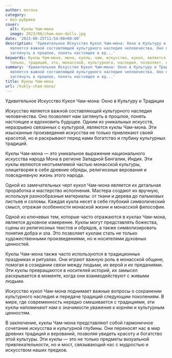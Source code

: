 ```yaml
---
author: morava
category:
- без-рубрики
cover:
  alt: Куклы Чам-мона
  image: 2023/08/cham-mon-dolls.jpg
date: '2023-08-25T11:54:08+00:00'
description: 'Удивительное Искусство Кукол Чам-мона: Окно в Культуру и Традиции Искусство
  является важной составляющей культурного наследия человечества. Оно позволяет нам
  заглянуть в прошлое, понять настоящее и вд...'
keywords: Куклы Чам-мона, мона, куклы, чам, искусство, кукол, является, искусства,
  только, традиций, это, монасской, культурного, наследия, позволяет, нам
summary: 'Удивительное Искусство Кукол Чам-мона: Окно в Культуру и Традиции Искусство
  является важной составляющей культурного наследия человечества. Оно позволяет нам
  заглянуть в прошлое, понять настоящее и вд...'
title: Куклы Чам-мона
url: /kukly-cham-mona/
---
```


Удивительное Искусство Кукол Чам-мона: Окно в Культуру и Традиции

Искусство является важной составляющей культурного наследия человечества. Оно позволяет нам заглянуть в прошлое, понять настоящее и вдохновить будущее. Одним из уникальных искусств, неразрывно связанных с культурой, являются куклы Чам-мона. Эти изысканные произведения искусства не только привлекают своей красотой, но и раскрывают перед нами богатство и глубину культурных традиций.

Куклы Чам-мона — это уникальное выражение национального искусства народа Мона в регионе Западной Бенгалии, Индия. Эти куклы являются неотъемлемой частью монасской культуры, олицетворяя в себе древние обряды, религиозные верования и повседневную жизнь этого народа.

Одной из замечательных черт кукол Чам-мона является их детальная проработка и мастерство исполнения. Мастера создают их вручную, используя разнообразные материалы: от ткани и дерева до пальмовых листьев и соломы. Каждая кукла несет в себе глубокий символический смысл, отражая особенности монаской жизни и монасской философии.

Одной из ключевых тем, которые часто отражаются в куклах Чам-мона, является духовное измерение. Куклы могут представлять божества, сцены из религиозных текстов и обрядов, а также символизировать понятия добра и зла. Это позволяет куклам стать не только художественными произведениями, но и носителями духовных ценностей.

Куклы Чам-мона также часто используются в традиционных праздниках и ритуалах. Они играют важную роль в монасской общине, помогая в созидании связи между людьми, их верой и их преданиями. Эти куклы превращаются в носителей историй, их замысел раскрывается в моменте, когда они взаимодействуют с живыми людьми.

Искусство кукол Чам-мона поднимает важные вопросы о сохранении культурного наследия и передаче традиций следующим поколениям. В мире, где современность нередко смешивается с традициями, эти куклы напоминают нам о значимости уважения к корням и культурным ценностям.

В заключение, куклы Чам-мона представляют собой гармоничное сочетание искусства и культурной глубины. Они переносят нас в мир древних традиций и верований, позволяя увидеть красоту и богатство этой культуры. Эти куклы — это не только предметы визуальной привлекательности, но и мост, связывающий нас с мудростью и искусством наших предков.